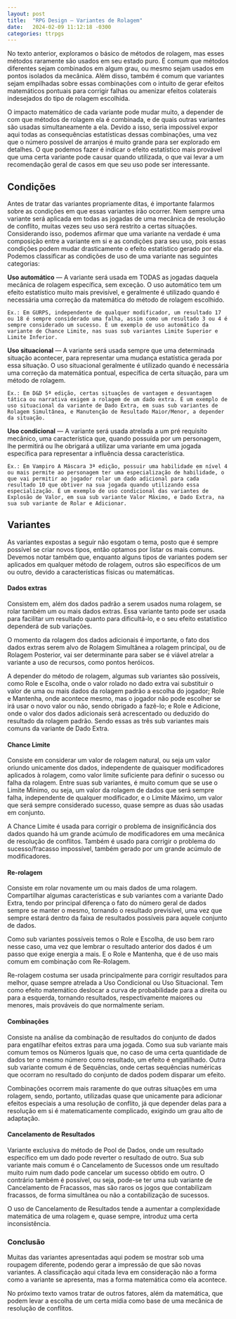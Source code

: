 ```yaml
---
layout: post
title:  "RPG Design — Variantes de Rolagem"
date:   2024-02-09 11:12:18 -0300
categories: ttrpgs
---
```


No texto anterior, exploramos o básico de métodos de rolagem, mas esses métodos raramente são usados em seu estado puro. É comum que métodos diferentes sejam combinados em algum grau, ou mesmo sejam usados em pontos isolados da mecânica. Além disso, também é comum que variantes sejam empilhadas sobre essas combinações com o intuito de gerar efeitos matemáticos pontuais para corrigir falhas ou amenizar efeitos colaterais indesejados do tipo de rolagem escolhida.

O impacto matemático de cada variante pode mudar muito, a depender de com que métodos de rolagem ela é combinada, e de quais outras variantes são usadas simultaneamente a ela. Devido a isso, seria impossível expor aqui todas as consequências estatísticas dessas combinações, uma vez que o número possível de arranjos é muito grande para ser explorado em detalhes. O que podemos fazer é indicar o efeito estatístico mais provável que uma certa variante pode causar quando utilizada, o que vai levar a um recomendação geral de casos em que seu uso pode ser interessante.

## Condições

Antes de tratar das variantes propriamente ditas, é importante falarmos sobre as condições em que essas variantes irão ocorrer. Nem sempre uma variante será aplicada em todas as jogadas de uma mecânica de resolução de conflito, muitas vezes seu uso será restrito a certas situações. Considerando isso, podemos afirmar que uma variante na verdade é uma composição entre a variante em si e as condições para seu uso, pois essas condições podem mudar drasticamente o efeito estatístico gerado por ela. Podemos classificar as condições de uso de uma variante nas seguintes categorias:

**Uso automático** — A variante será usada em TODAS as jogadas daquela mecânica de rolagem específica, sem exceção. O uso automático tem um efeito estatístico muito mais previsível, e geralmente é utilizado quando é necessária uma correção da matemática do método de rolagem escolhido.

    Ex.: Em GURPS, independente de qualquer modificador, um resultado 17 ou 18 é sempre considerado uma falha, assim como um resultado 3 ou 4 é sempre considerado um sucesso. É um exemplo de uso automático da variante de Chance Limite, nas suas sub variantes Limite Superior e Limite Inferior.

**Uso situacional** — A variante será usada sempre que uma determinada situação acontecer, para representar uma mudança estatística gerada por essa situação. O uso situacional geralmente é utilizado quando é necessária uma correção da matemática pontual, específica de certa situação, para um método de rolagem.

    Ex.: Em D&D 5ª edição, certas situações de vantagem e desvantagem tática ou narrativa exigem a rolagem de um dado extra. É um exemplo de uso situacional da variante de Dado Extra, em suas sub variantes de Rolagem Simultânea, e Manutenção de Resultado Maior/Menor, a depender da situação.

**Uso condicional** — A variante será usada atrelada a um pré requisito mecânico, uma característica que, quando possuída por um personagem, lhe permitirá ou lhe obrigará a utilizar uma variante em uma jogada específica para representar a influência dessa característica.

    Ex.: Em Vampiro A Máscara 3ª edição, possuir uma habilidade em nível 4 ou mais permite ao personagem ter uma especialização de habilidade, o que vai permitir ao jogador rolar um dado adicional para cada resultado 10 que obtiver na sua jogada quando utilizando essa especialização. É um exemplo de uso condicional das variantes de Explosão de Valor, em sua sub variante Valor Máximo, e Dado Extra, na sua sub variante de Rolar e Adicionar.

## Variantes

As variantes expostas a seguir não esgotam o tema, posto que é sempre possível se criar novos tipos, então optamos por listar os mais comuns. Devemos notar também que, enquanto alguns tipos de variantes podem ser aplicados em qualquer método de rolagem, outros são específicos de um ou outro, devido a características físicas ou matemáticas.

#### Dados extras

Consistem em, além dos dados padrão a serem usados numa rolagem, se rolar também um ou mais dados extras. Essa variante tanto pode ser usada para facilitar um resultado quanto para dificultá-lo, e o seu efeito estatístico dependerá de sub variações.

O momento da rolagem dos dados adicionais é importante, o fato dos dados extras serem alvo de Rolagem Simultânea a rolagem principal, ou de Rolagem Posterior, vai ser determinante para saber se é viável atrelar a variante a uso de recursos, como pontos heróicos.

A depender do método de rolagem, algumas sub variantes são possíveis, como Role e Escolha, onde o valor rolado no dado extra vai substituir o valor de uma ou mais dados da rolagem padrão a escolha do jogador; Role e Mantenha, onde acontece mesmo, mas o jogador não pode escolher se irá usar o novo valor ou não, sendo obrigado a fazê-lo; e Role e Adicione, onde o valor dos dados adicionais será acrescentado ou deduzido do resultado da rolagem padrão. Sendo essas as três sub variantes mais comuns da variante de Dado Extra.

#### Chance Limite

Consiste em considerar um valor de rolagem natural, ou seja um valor oriundo unicamente dos dados, independente de quaisquer modificadores aplicados à rolagem, como valor limite suficiente para definir o sucesso ou falha da rolagem. Entre suas sub variantes, é muito comum que se use o Limite Mínimo, ou seja, um valor da rolagem de dados que será sempre falha, independente de qualquer modificador, e o Limite Máximo, um valor que será sempre considerado sucesso, quase sempre as duas são usadas em conjunto.

A Chance Limite é usada para corrigir o problema de insignificância dos dados quando há um grande acúmulo de modificadores em uma mecânica de resolução de conflitos. Também é usado para corrigir o problema do sucesso/fracasso impossível, também gerado por um grande acúmulo de modificadores.

#### Re-rolagem

Consiste em rolar novamente um ou mais dados de uma rolagem. Compartilhar algumas características e sub variantes com a variante Dado Extra, tendo por principal diferença o fato do número geral de dados sempre se manter o mesmo, tornando o resultado previsível, uma vez que sempre estará dentro da faixa de resultados possíveis para aquele conjunto de dados.

Como sub variantes possíveis temos o Role e Escolha, de uso bem raro nesse caso, uma vez que lembrar o resultado anterior dos dados é um passo que exige energia a mais. E o Role e Mantenha, que é de uso mais comum em combinação com Re-Rolagem.

Re-rolagem costuma ser usada principalmente para corrigir resultados para melhor, quase sempre atrelada a Uso Condicional ou Uso Situacional. Tem como efeito matemático deslocar a curva de probabilidade para a direita ou para a esquerda, tornando resultados, respectivamente maiores ou menores, mais prováveis do que normalmente seriam.

#### Combinações

Consiste na análise da combinação de resultados do conjunto de dados para engatilhar efeitos extras para uma jogada. Como sua sub variante mais comum temos os Números Iguais que, no caso de uma certa quantidade de dados ter o mesmo número como resultado, um efeito é engatilhado. Outra sub variante comum é de Sequências, onde certas sequências numéricas que ocorram no resultado do conjunto de dados podem disparar um efeito.

Combinações ocorrem mais raramente do que outras situações em uma rolagem, sendo, portanto, utilizadas quase que unicamente para adicionar efeitos especiais a uma resolução de conflito, já que depender delas para a resolução em si é matematicamente complicado, exigindo um grau alto de adaptação.

#### Cancelamento de Resultados

Variante exclusiva do método de Pool de Dados, onde um resultado específico em um dado pode reverter o resultado de outro. Sua sub variante mais comum é o Cancelamento de Sucessos onde um resultado muito ruim num dado pode cancelar um sucesso obtido em outro. O contrário também é possível, ou seja, pode-se ter uma sub variante de Cancelamento de Fracassos, mas são raros os jogos que contabilizam fracassos, de forma simultânea ou não a contabilização de sucessos.

O uso de Cancelamento de Resultados tende a aumentar a complexidade matemática de uma rolagem e, quase sempre, introduz uma certa inconsistência.

### Conclusão

Muitas das variantes apresentadas aqui podem se mostrar sob uma roupagem diferente, podendo gerar a impressão de que são novas variantes. A classificação aqui citada leva em consideração não a forma como a variante se apresenta, mas a forma matemática como ela acontece.

No próximo texto vamos tratar de outros fatores, além da matemática, que podem levar a escolha de um certa mídia como base de uma mecânica de resolução de conflitos.

